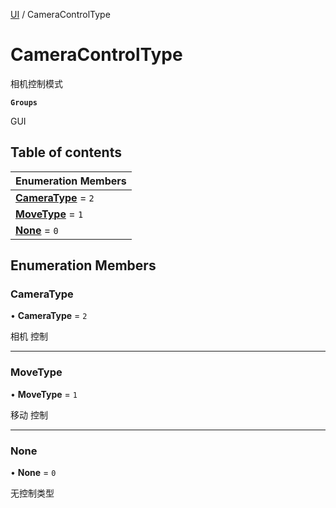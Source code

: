 [UI](../modules/UI.UI.md) / CameraControlType

# CameraControlType <Badge type="tip" text="Enumeration" /> <Score text="CameraControlType" />

相机控制模式

**`Groups`**

GUI

## Table of contents

| Enumeration Members |
| :-----|
| **[CameraType](UI.CameraControlType.md#cameratype)** = ``2`` <br> |
| **[MoveType](UI.CameraControlType.md#movetype)** = ``1`` <br> |
| **[None](UI.CameraControlType.md#none)** = ``0`` <br> |

## Enumeration Members

### CameraType <Score text="CameraType" /> 

• **CameraType** = ``2``

相机  控制

___

### MoveType <Score text="MoveType" /> 

• **MoveType** = ``1``

移动 控制

___

### None <Score text="None" /> 

• **None** = ``0``

无控制类型
